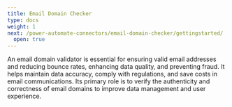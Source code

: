 ```yaml
---
title: Email Domain Checker
type: docs
weight: 1
next: /power-automate-connectors/email-domain-checker/gettingstarted/
  open: true
---
```

An email domain validator is essential for ensuring valid email addresses and reducing bounce rates, enhancing data quality, and preventing fraud. It helps maintain data accuracy, comply with regulations, and save costs in email communications. Its primary role is to verify the authenticity and correctness of email domains to improve data management and user experience.


